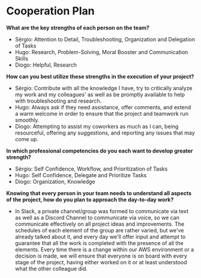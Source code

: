 # Cooperation Plan

**What are the key strengths of each person on the team?**

* Sérgio: Attention to Detail, Troubleshooting, Organization and Delegation of Tasks
* Hugo: Research, Problem-Solving, Moral Booster and Communication Skills
* Diogo: Helpful, Research

**How can you best utilize these strengths in the execution of your project?**

* Sérgio: Contribute with all the knowledge I have, try to critically analyze my work and my colleagues' as well as be promptly available to help with troubleshooting and research.
* Hugo: Always ask if they need assistance, offer comments, and extend a warm welcome in order to ensure that the project and teamwork run smoothly.
* Diogo: Attempting to assist my coworkers as much as I can, being resourceful, offering any suggestions, and reporting any issues that may come up.

**In which professional competencies do you each want to develop greater strength?**

* Sérgio: Self Confidence, Workflow, and Prioritization of Tasks
* Hugo: Self Confidence, Delegate and Prioritize Tasks
* Diogo: Organization, Knowledge

**Knowing that every person in your team needs to understand all aspects of the project, how do you plan to approach the day-to-day work?**

* In Slack, a private channel/group was formed to communicate via text as well as a Discord Channel to communicate via voice, so we can communicate effectively on all project ideas and improvements. The schedules of each element of the group are rather varied, but we've already talked about it, and every day we'll offer input and attempt to guarantee that all the work is completed with the presence of all the elements.
Every time there is a change within our AWS environment or a decision is made, we will ensure that everyone is on board with every stage of the project, having either worked on it or at least understood what the other colleague did.
